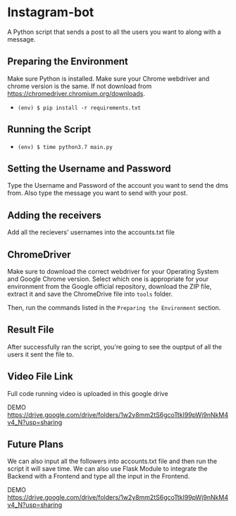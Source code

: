 # Instagram-bot
A Python script that sends a post to all the users you want to along with a message.

## Preparing the Environment
Make sure Python is installed. Make sure your Chrome webdriver and chrome version is the same. If not download from https://chromedriver.chromium.org/downloads.
- `(env) $ pip install -r requirements.txt`

## Running the Script

- `(env) $ time python3.7 main.py`


## Setting the Username and Password
 
Type the Username and Password of the account you want to send the dms from. Also type the message you want to send with your post.

## Adding the receivers 

Add all the recievers' usernames into the accounts.txt file

## ChromeDriver

Make sure to download the correct webdriver for your Operating System and Google Chrome version. Select which one is appropriate for your environment from the Google official repository, download the ZIP file, extract it and save the ChromeDrive file into `tools` folder.

Then, run the commands listed in the `Preparing the Environment` section.

## Result File

After successfully ran the script, you're going to see the ouptput of all the users it sent the file to.

## Video File Link

Full code running video is uploaded in this google drive 


DEMO
https://drive.google.com/drive/folders/1w2y8mm2tS6gcoTtkI99pWj9nNkM4v4_N?usp=sharing

## Future Plans

We can also input all the followers into accounts.txt file and then run the script it will save time. We can also use Flask Module to integrate the Backend with a Frontend and type all the input in the Frontend.

DEMO
https://drive.google.com/drive/folders/1w2y8mm2tS6gcoTtkI99pWj9nNkM4v4_N?usp=sharing

